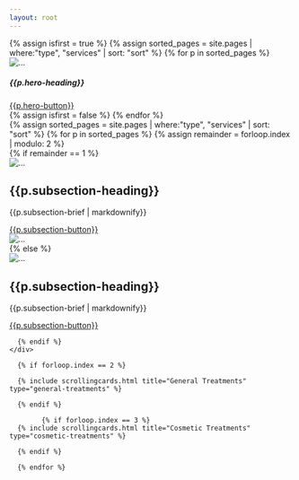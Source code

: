 ```yaml
---
layout: root
---
```

<div class="container-fluid bg-dark-not g-0">
<div class="container-fluid g-0">
<div id="carouselExampleSlidesOnly" class="carousel slide" data-bs-ride="carousel" data-bs-interval="5000" >
  <div class="carousel-inner">
      {% assign isfirst = true %}
      {% assign sorted_pages = site.pages | where:"type", "services" | sort: "sort" %}
      {% for p in sorted_pages %}
        <div class="carousel-item {% if isfirst == true %}active{% endif %}">
      <img src="{{p.hero-image}}" class="d-block w-100" alt="...">
      <div class="carousel-caption container notbg-frost rounded">
      <div class="mx-sm-5 px-sm-5">
        <h5>{{p.hero-heading}}</h5>
        <!--<p>{{p.hero-brief}}</p>-->
        <a class="btn btn-outline-light {{p.hero-button-class}}" href="{{p.url}}" role="button">{{p.hero-button}}</a>
      </div>
      </div>
    </div>
      {% assign isfirst = false %}
      {% endfor %}
    
  </div>
</div>
</div>

<div class="container-fluid notpt-3 bg-accent-prime-long-not g-0">

  <!--<div class="container py-1 py-sm-3">
      <div class="container text-light rounded p-0">
          <div class="p-3 px-5 px-sm-0">
              <div class="general-content">
                  {{content}}
              </div>
          </div>
      </div>
  </div>-->

  <div class="container g-0">
      {% assign sorted_pages = site.pages | where:"type", "services" | sort: "sort" %}
      {% for p in sorted_pages %}
      {% assign remainder = forloop.index | modulo: 2 %}
  <div class="container pt-3 pt-sm-5 text-light subsection g-5">
    <div class="row" style="background-color:{{p.subsection-color}}">
      {% if remainder == 1 %}
      <div class="col-md-6 bg-primary text-light g-0 d-block d-md-none">
        <img src="{{p.subsection-image}}" class="d-block w-100" alt="...">
      </div>
      <div class="col-md-6 p-0 my-0 px-md-5 my-md-5">
        <div class="p-5">
          <h2>{{p.subsection-heading}}</h2>
          <p>{{p.subsection-brief | markdownify}}</p>
          <a class="btn btn-outline-light {{p.subsection-button-class}}" href="{{p.url}}" role="button">{{p.subsection-button}}</a>
        </div>
      </div>
      <div class="col-md-6 bg-primary text-light g-0 d-none d-sm-none d-md-block">
        <img src="{{p.subsection-image}}" class="d-block w-100" alt="...">
      </div>
      {% else %}
      <div class="col-md-6 bg-primary text-light g-0">
        <img src="{{p.subsection-image}}" class="d-block w-100" alt="...">
      </div>
      <div class="col-md-6 p-0 my-0 px-md-5 my-md-5">
        <div class="p-5">
          <h2>{{p.subsection-heading}}</h2>
          <p>{{p.subsection-brief | markdownify}}</p>
          <a class="btn btn-outline-light {{p.subsection-button-class}}" href="{{p.url}}" role="button">{{p.subsection-button}}</a>
        </div>
      </div>
      
      {% endif %}
    </div>
  </div>
    
      {% if forloop.index == 2 %}

      {% include scrollingcards.html title="General Treatments" type="general-treatments" %}

      {% endif %}

            {% if forloop.index == 3 %}
      {% include scrollingcards.html title="Cosmetic Treatments" type="cosmetic-treatments" %}

      {% endif %}

      {% endfor %}



</div>

  </div>
</div>

